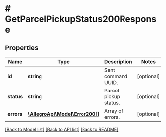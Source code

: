 # # GetParcelPickupStatus200Response

## Properties

Name | Type | Description | Notes
------------ | ------------- | ------------- | -------------
**id** | **string** | Sent command UUID. | [optional]
**status** | **string** | Parcel pickup status. | [optional]
**errors** | [**\AllegroApi\Model\Error200[]**](Error200.md) | Array of errors. | [optional]

[[Back to Model list]](../../README.md#models) [[Back to API list]](../../README.md#endpoints) [[Back to README]](../../README.md)
